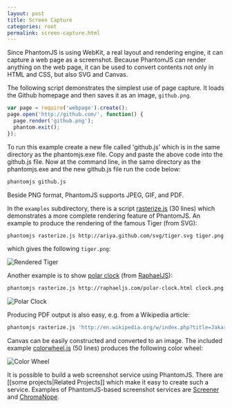 ```yaml
---
layout: post
title: Screen Capture
categories: root
permalink: screen-capture.html
---
```


Since PhantomJS is using WebKit, a real layout and rendering engine, it can capture a web page as a screenshot. Because PhantomJS can render anything on the web page, it can be used to convert contents not only in HTML and CSS, but also SVG and Canvas.

The following script demonstrates the simplest use of page capture. It loads the Github homepage and then saves it as an image, `github.png`.

```javascript
var page = require('webpage').create();
page.open('http://github.com/', function() {
  page.render('github.png');
  phantom.exit();
});
```

To run this example create a new file called 'github.js' which is in the same directory as the phantomjs.exe file. Copy and paste the above code into the github.js file. Now at the command line, in the same directory as the phantomjs.exe and the new github.js file run the code below:

```bash
phantomjs github.js
```

Beside PNG format, PhantomJS supports JPEG, GIF, and PDF.

In the `examples` subdirectory, there is a script [rasterize.js](https://github.com/ariya/phantomjs/blob/master/examples/rasterize.js) (30 lines) which demonstrates a more complete rendering feature of PhantomJS. An example to produce the rendering of the famous Tiger (from SVG):

```bash
phantomjs rasterize.js http://ariya.github.com/svg/tiger.svg tiger.png
```
which gives the following `tiger.png`:

![Rendered Tiger](http://lh6.ggpht.com/_Oijhf1ZPv-4/TR6iM8J0KrI/AAAAAAAABy4/RCZ8Eg567LM/s400/tiger.png)

Another example is to show [polar clock](http://raphaeljs.com/polar-clock.html) (from [RaphaelJS](http://raphaeljs.com)):

```bash
phantomjs rasterize.js http://raphaeljs.com/polar-clock.html clock.png
```

![Polar Clock](https://lh5.googleusercontent.com/_Oijhf1ZPv-4/TUuUx1o-tuI/AAAAAAAAB00/Ba-Gxl5Zp6Q/s288/polar-clock.png)

Producing PDF output is also easy, e.g. from a Wikipedia article:

```bash
phantomjs rasterize.js 'http://en.wikipedia.org/w/index.php?title=Jakarta&printable=yes' jakarta.pdf
```

Canvas can be easily constructed and converted to an image. The included example [colorwheel.js](https://github.com/ariya/phantomjs/blob/master/examples/colorwheel.js) (50 lines) produces the following color wheel:

![Color Wheel](https://lh3.googleusercontent.com/-xSIzxPtJULw/TVzeP4NPMDI/AAAAAAAAB10/k-c8jB6I5Cg/s288/colorwheel.png)

It is possible to build a web screenshot service using PhantomJS. There are [[some projects|Related Projects]] which make it easy to create such a service. Examples of PhantomJS-based screenshot services are [Screener](http://screener.brachium-system.net) and [ChromaNope](http://chromanope.com/).
